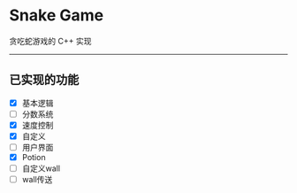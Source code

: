# Snake Game

贪吃蛇游戏的 C++ 实现

---

## 已实现的功能

- [x] 基本逻辑
- [ ] 分数系统
- [x] 速度控制
- [x] 自定义
- [ ] 用户界面
- [x] Potion
- [ ] 自定义wall
- [ ] wall传送

